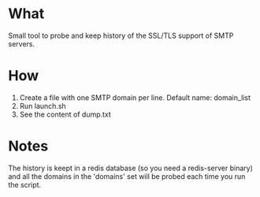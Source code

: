 What
====

Small tool to probe and keep history of the SSL/TLS support of SMTP servers.

How
===

1. Create a file with one SMTP domain per line.
   Default name: domain_list
2. Run launch.sh
3. See the content of dump.txt

Notes
=====

The history is keept in a redis database (so you need a redis-server binary) and
all the domains in the 'domains' set will be probed each time you run the script.

